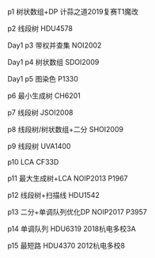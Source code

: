 p1 树状数组+DP 计蒜之道2019复赛T1魔改

p2 线段树 HDU4578

Day1 p3 带权并查集 NOI2002

Day1 p4 树状数组 SDOI2009

Day1 p5 图染色 P1330

p6 最小生成树 CH6201

p7 线段树 JSOI2008

p8 线段树/树状数组+二分 SHOI2009

p9 线段树 UVA1400

p10 LCA CF33D

p11 最大生成树+LCA NOIP2013 P1967

p12 线段树+扫描线 HDU1542

p13 二分+单调队列优化DP NOIP2017 P3957

p14 单调队列 HDU6319 2018杭电多校3A

p15 最短路 HDU4370 2012杭电多校8